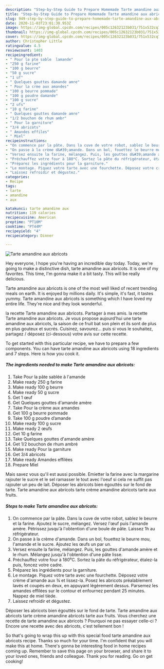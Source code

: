 ```yaml
---
description: "Step-by-Step Guide to Prepare Homemade Tarte amandine aux abricots"
title: "Step-by-Step Guide to Prepare Homemade Tarte amandine aux abricots"
slug: 949-step-by-step-guide-to-prepare-homemade-tarte-amandine-aux-abricots
date: 2020-11-03T23:01:30.953Z
image: https://img-global.cpcdn.com/recipes/005c12632123b031/751x532cq70/tarte-amandine-aux-abricots-photo-principale-de-la-recette.jpg
thumbnail: https://img-global.cpcdn.com/recipes/005c12632123b031/751x532cq70/tarte-amandine-aux-abricots-photo-principale-de-la-recette.jpg
cover: https://img-global.cpcdn.com/recipes/005c12632123b031/751x532cq70/tarte-amandine-aux-abricots-photo-principale-de-la-recette.jpg
author: Christopher Little
ratingvalue: 4.5
reviewcount: 1403
recipeingredient:
- " Pour la pte sable  lamande"
- "250 g farine"
- "100 g beurre"
- "50 g sucre"
- "1 uf"
- " Quelques gouttes damande amre"
- " Pour la crme aux amandes"
- "100 g beurre pommade"
- "100 g poudre damande"
- "100 g sucre"
- "2 ufs"
- "10 g farine"
- " Quelques gouttes damande amre"
- "1/2 bouchon de rhum ambr"
- " Pour la garniture"
- "3/4 abricots"
- " Amandes effiles"
- " Miel"
recipeinstructions:
- "On commence par la pâte. Dans la cuve de votre robot, sablez le beurre et la farine. Ajoutez le sucre, mélangez. Versez l&#39;œuf puis l&#39;amande amère. Pétrissez jusqu&#39;à l&#39;obtention d&#39;une boule de pâte. Laissez 1h au réfrigérateur."
- "On passe à la crème d&#39;amande. Dans un bol, fouettez le beurre mou, l&#39;amande et le sucre. Ajoutez les œufs un par un."
- "Versez ensuite la farine, mélangez. Puis, les gouttes d&#39;amande amère et le rhum. Mélangez jusqu&#39;à l&#39;obtention d&#39;une pâte lisse."
- "Préchauffez votre four à 180⁰C. Sortez la pâte du réfrigérateur, étalez-la puis, foncez votre cadre."
- "Préparez les ingrédients pour la garniture."
- "Le montage. Piquez votre tarte avec une fourchette. Déposez votre crème d&#39;amande aux ¾ et lissez-la. Posez les abricots préalablement lavés et coupés en deux, en appuyant légèrement dessus. Parsemez les amandes effilées sur le contour et enfournez pendant 25 minutes. Nappez de miel tiède."
- "Laissez refroidir et dégustez."
categories:
- Recipe
tags:
- tarte
- amandine
- aux

katakunci: tarte amandine aux 
nutrition: 119 calories
recipecuisine: American
preptime: "PT10M"
cooktime: "PT44M"
recipeyield: "4"
recipecategory: Dinner

---
```



![Tarte amandine aux abricots](https://img-global.cpcdn.com/recipes/005c12632123b031/751x532cq70/tarte-amandine-aux-abricots-photo-principale-de-la-recette.jpg)

Hey everyone, I hope you're having an incredible day today. Today, we're going to make a distinctive dish, tarte amandine aux abricots. It is one of my favorites. This time, I'm gonna make it a bit tasty. This will be really delicious.

Tarte amandine aux abricots is one of the most well liked of recent trending meals on earth. It is enjoyed by millions daily. It's simple, it's fast, it tastes yummy. Tarte amandine aux abricots is something which I have loved my entire life. They're nice and they look wonderful.

la recette Tarte amandine aux abricots. Partager à mes amis. la recette Tarte amandine aux abricots. Je vous propose aujourd&#39;hui une tarte amandine aux abricots, la saison de ce fruit bat son plein et ils sont de plus en plus gouteux et sucrés. Cuisinez, savourez… puis si vous le souhaitez, partagez / déposez (ci-dessous) votre avis sur cette recette.


To get started with this particular recipe, we have to prepare a few components. You can have tarte amandine aux abricots using 18 ingredients and 7 steps. Here is how you cook it.

<!--inarticleads1-->

##### The ingredients needed to make Tarte amandine aux abricots:

1. Take  Pour la pâte sablée à l&#39;amande
1. Make ready 250 g farine
1. Make ready 100 g beurre
1. Make ready 50 g sucre
1. Get 1 œuf
1. Get  Quelques gouttes d&#39;amande amère
1. Take  Pour la crème aux amandes
1. Get 100 g beurre pommade
1. Take 100 g poudre d’amande
1. Make ready 100 g sucre
1. Make ready 2 œufs
1. Get 10 g farine
1. Take  Quelques gouttes d&#39;amande amère
1. Get 1/2 bouchon de rhum ambré
1. Make ready  Pour la garniture
1. Get 3/4 abricots
1. Make ready  Amandes effilées
1. Prepare  Miel


Mais savez vous qu&#39;il est aussi possible. Emietter la farine avec la margarine rajouter le sucre et le sel ramasser le tout avec l&#39;oeuf si cela ne suffit pas rajouter un peu de lait. Déposer les abricots bien égouttés sur le fond de tarte. Tarte amandine aux abricots tarte crème amandine abricots tarte aux fruits. 

<!--inarticleads2-->

##### Steps to make Tarte amandine aux abricots:

1. On commence par la pâte. Dans la cuve de votre robot, sablez le beurre et la farine. Ajoutez le sucre, mélangez. Versez l&#39;œuf puis l&#39;amande amère. Pétrissez jusqu&#39;à l&#39;obtention d&#39;une boule de pâte. Laissez 1h au réfrigérateur.
1. On passe à la crème d&#39;amande. Dans un bol, fouettez le beurre mou, l&#39;amande et le sucre. Ajoutez les œufs un par un.
1. Versez ensuite la farine, mélangez. Puis, les gouttes d&#39;amande amère et le rhum. Mélangez jusqu&#39;à l&#39;obtention d&#39;une pâte lisse.
1. Préchauffez votre four à 180⁰C. Sortez la pâte du réfrigérateur, étalez-la puis, foncez votre cadre.
1. Préparez les ingrédients pour la garniture.
1. Le montage. Piquez votre tarte avec une fourchette. Déposez votre crème d&#39;amande aux ¾ et lissez-la. Posez les abricots préalablement lavés et coupés en deux, en appuyant légèrement dessus. Parsemez les amandes effilées sur le contour et enfournez pendant 25 minutes. Nappez de miel tiède.
1. Laissez refroidir et dégustez.


Déposer les abricots bien égouttés sur le fond de tarte. Tarte amandine aux abricots tarte crème amandine abricots tarte aux fruits. Vous cherchez une recette de tarte amandine aux abricots ? Pourquoi ne pas essayer celle-ci ? Encore une recette avec des abricots, c&#39;est tellement bon ! 

So that's going to wrap this up with this special food tarte amandine aux abricots recipe. Thanks so much for your time. I'm confident that you will make this at home. There's gonna be interesting food in home recipes coming up. Remember to save this page on your browser, and share it to your loved ones, friends and colleague. Thank you for reading. Go on get cooking!
